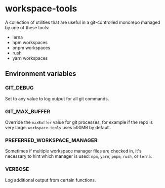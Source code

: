 # workspace-tools

A collection of utilities that are useful in a git-controlled monorepo managed by one of these tools:

- lerna
- npm workspaces
- pnpm workspaces
- rush
- yarn workspaces

## Environment variables

### GIT_DEBUG

Set to any value to log output for all git commands.

### GIT_MAX_BUFFER

Override the `maxBuffer` value for git processes, for example if the repo is very large. `workspace-tools` uses 500MB by default.

### PREFERRED_WORKSPACE_MANAGER

Sometimes if multiple workspace manager files are checked in, it's necessary to hint which manager is used: `npm`, `yarn`, `pnpm`, `rush`, or `lerna`.

### VERBOSE

Log additional output from certain functions.
